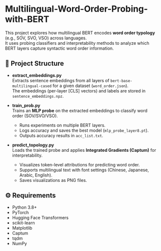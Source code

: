 # Multilingual-Word-Order-Probing-with-BERT

This project explores how multilingual BERT encodes **word order typology** (e.g., SOV, SVO, VSO) across languages.  
It uses probing classifiers and interpretability methods to analyze which BERT layers capture syntactic word order information.

## 📂 Project Structure

- **extract_embeddings.py**  
  Extracts sentence embeddings from all layers of `bert-base-multilingual-cased` for a given dataset (`word_order.json`).  
  The embeddings (per-layer [CLS] vectors) and labels are stored in `sentence_embeddings.npz`.

- **train_prob.py**  
  Trains an **MLP probe** on the extracted embeddings to classify word order (SOV/SVO/VSO).  
  - Runs experiments on multiple BERT layers.  
  - Logs accuracy and saves the best model (`mlp_probe_layer8.pt`).  
  - Outputs accuracy results in `acc_list.txt`.

- **predict_topology.py**  
  Loads the trained probe and applies **Integrated Gradients (Captum)** for interpretability.  
  - Visualizes token-level attributions for predicting word order.  
  - Supports multilingual text with font settings (Chinese, Japanese, Arabic, English).  
  - Saves visualizations as PNG files.

## ⚙️ Requirements

- Python 3.8+
- PyTorch
- Hugging Face Transformers
- scikit-learn
- Matplotlib
- Captum
- tqdm
- NumPy
